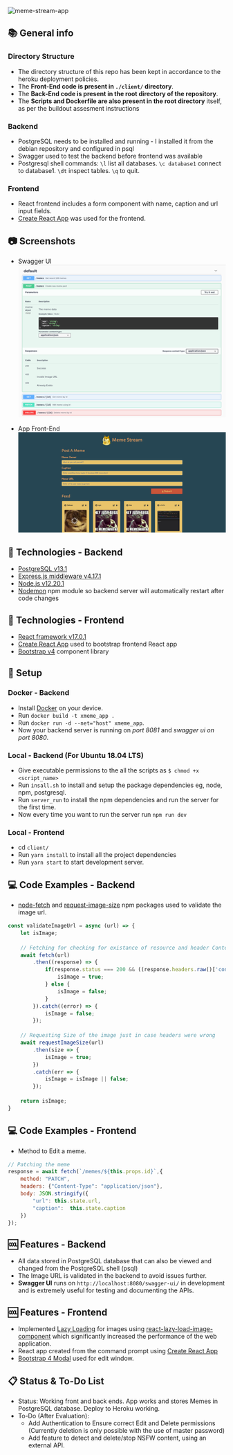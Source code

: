 ![meme-stream-app](https://socialify.git.ci/soham0-0/meme-stream-app/image?description=1&language=1&owner=1&pattern=Circuit%20Board&stargazers=1&theme=Dark)
## :books: General info

### Directory Structure

* The directory structure of this repo has been kept in accordance to the heroku deployment policies.
* The **Front-End code is present in `./client/` directory**.
* The **Back-End code is present in the root directory of the repository**.
* The **Scripts and Dockerfile are also present in the root directory** itself, as per the buildout assesment instructions 

### Backend

* PostgreSQL needs to be installed and running - I installed it from the debian repository and configured in psql
* Swagger used to test the backend before frontend was available
* Postgresql shell commands: `\l` list all databases. `\c database1` connect to database1. `\dt` inspect tables. `\q` to quit.

### Frontend

* React frontend includes a form component with name, caption and url input fields.
* [Create React App](https://reactjs.org/docs/create-a-new-react-app.html#create-react-app) was used for the frontend.

## :camera: Screenshots

* Swagger UI
![Swagger screenshot](./screens/swagger.png)

* App Front-End
![Frontend screenshot](./screens/frontend.png)

## :signal_strength: Technologies - Backend

* [PostgreSQL v13.1](https://www.postgresql.org/)
* [Express.js middleware v4.17.1](https://expressjs.com/)
* [Node.js v12.20.1](https://nodejs.org/es/)
* [Nodemon](https://www.npmjs.com/package/nodemon) npm module so backend server will automatically restart after code changes

## :signal_strength: Technologies - Frontend

* [React framework v17.0.1](https://reactjs.org/)
* [Create React App](https://reactjs.org/docs/create-a-new-react-app.html#create-react-app) used to bootstrap frontend React app
* [Bootstrap v4](https://getbootstrap.com/) component library

## :floppy_disk: Setup 

### Docker - Backend

* Install [Docker](https://www.docker.com/) on your device.
* Run `docker build -t xmeme_app .`
* Run `docker run -d --net="host" xmeme_app`.
* Now your backend server is running on *port 8081* and *swagger ui on port 8080*. 

### Local - Backend (For Ubuntu 18.04 LTS)

* Give executable permissions to the all the scripts as `$ chmod +x <script_name>`
* Run `insall.sh` to install and setup the package dependencies eg, node, npm, postgresql.
* Run `server_run` to install the npm dependencies and run the server for the first time.
* Now every time you want to run the server run `npm run dev`

### Local  - Frontend

* cd `client/`
* Run `yarn install` to install all the project dependencies
* Run `yarn start` to start development server.

## :computer: Code Examples - Backend

* [node-fetch](https://www.npmjs.com/package/node-fetch) and [request-image-size](https://www.npmjs.com/package/request-image-size) npm packages used to validate the image url.

```javascript
const validateImageUrl = async (url) => {
    let isImage;

    // Fetching for checking for existance of resource and header Content-Type : image/*
    await fetch(url)
        .then((response) => {
            if(response.status === 200 && ((response.headers.raw()['content-type'][0]).match(/(image)+\//g)).length != 0){
                isImage = true;        
            } else {
                isImage = false;
            }
        }).catch((error) => {
            isImage = false;
        });

    // Requesting Size of the image just in case headers were wrong
    await requestImageSize(url)
        .then(size => {
            isImage = true;
        })
        .catch(err => {
            isImage = isImage || false;
        });
    
    return isImage;
}
```

## :computer: Code Examples - Frontend

* Method to Edit a meme.

```javascript
// Patching the meme
response = await fetch(`/memes/${this.props.id}`,{
    method: "PATCH",
    headers: {"Content-Type": "application/json"},
    body: JSON.stringify({
        "url": this.state.url,
        "caption":  this.state.caption
    })
});
```

## :cool: Features - Backend

* All data stored in PostgreSQL database that can also be viewed and changed from the PostgreSQL shell (psql)
* The Image URL is validated in the backend to avoid issues further.
* **Swagger UI** runs on `http://localhost:8080/swagger-ui/` in development and is extremely useful for testing and documenting the APIs.

## :cool: Features - Frontend

* Implemented [Lazy Loading](https://en.wikipedia.org/wiki/Lazy_loading) for images using [react-lazy-load-image-component](https://www.npmjs.com/package/react-lazy-load-image-component) which significantly increased the performance of the web application.
* React app created from the command prompt using [Create React App](https://reactjs.org/docs/create-a-new-react-app.html#create-react-app)
* [Bootstrap 4 Modal](https://www.w3schools.com/bootstrap4/bootstrap_modal.asp) used for edit window.

## :clipboard: Status & To-Do List

* Status: Working front and back ends. App works and stores Memes in PostgreSQL database. Deploy to Heroku working.
* To-Do (After Evaluation): 
    - Add Authentication to Ensure correct Edit and Delete permissions (Currently deletion is only possible with the use of master password) 
    - Add feature to detect and delete/stop NSFW content, using an external API.
